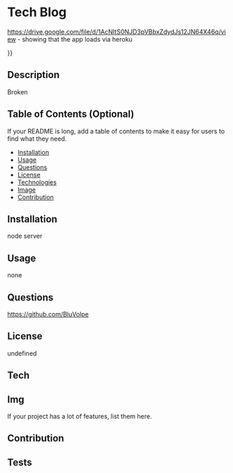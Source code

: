 # Tech Blog

https://drive.google.com/file/d/1AcNItS0NJD3pVBbxZdydJs12JN64X46q/view - showing that the app loads via heroku

  
    
  }}
  
## Description
Broken
## Table of Contents (Optional)
If your README is long, add a table of contents to make it easy for users to find what they need.
- [Installation](#installation)
- [Usage](#usage)
- [Questions](#questions)
- [License](#license)
- [Technologies](#tech)
- [Image](#img)
- [Contribution](#contribution)
## Installation
node server
## Usage
none
## Questions
https://github.com/BluVolpe
## License

 undefined

## Tech

## Img

If your project has a lot of features, list them here.
## Contribution

## Tests


